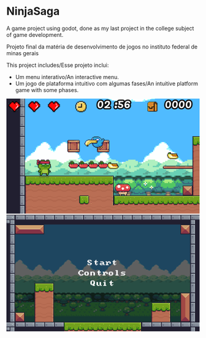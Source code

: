 # NinjaSaga
A game project using godot, done as my last project in the college subject of game development.

Projeto final da matéria de desenvolvimento de jogos no instituto federal de minas gerais


This project includes/Esse projeto inclui:

- Um menu interativo/An interactive menu.
- Um jogo de plataforma intuitivo com algumas fases/An intuitive platform game with some phases.

<div align="center">
  <img src="./.github/ProjectPhoto1.png" alt="First project photo">
</div>

<div align="center">
  <img src="./.github/ProjectPhoto2.png" alt="Second project photo">
</div>
